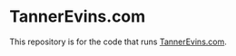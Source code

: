 TannerEvins.com
===============

This repository is for the code that runs [TannerEvins.com](https://tannerevins.com).
